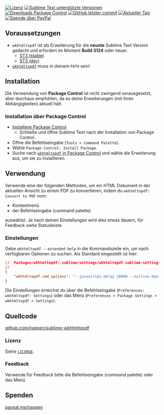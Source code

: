 <div id="readme"></div>

[![Lizenz](https://img.shields.io/github/license/jrappen/sublime-wkhtmltopdf.svg?style=flat-square)](https://github.com/jrappen/sublime-wkhtmltopdf/blob/master/LICENSE)
[![Sublime Text unterstützte Versionen](https://img.shields.io/badge/Sublime%20Text-Build%203124+-orange.svg?style=flat-square)](https://www.sublimetext.com)
[![Downloads Package Control](https://img.shields.io/packagecontrol/dt/wkhtmltopdf.svg?style=flat-square)](https://packagecontrol.io/packages/wkhtmltopdf)
[![GitHub letzter commit](https://img.shields.io/github/last-commit/jrappen/sublime-wkhtmltopdf.svg?style=flat-square)](https://github.com/jrappen/sublime-wkhtmltopdf/commits/master)
[![Aktueller Tag](https://img.shields.io/github/tag/jrappen/sublime-wkhtmltopdf.svg?style=flat-square)](https://github.com/jrappen/sublime-wkhtmltopdf/tags)
[![Spende über PayPal](https://img.shields.io/badge/paypal.me-jrappen-009cde.svg?style=flat-square)](https://www.paypal.me/jrappen)

## Voraussetzungen

* `wkhtmltopdf` ist als Erweiterung für die **neuste** Sublime Text Version gedacht und erfordert im Moment **Build 3124** oder neuer.
  * [ST3 (stable)](https://www.sublimetext.com/3)
  * [ST3 (dev)](https://www.sublimetext.com/3dev)
* [`wkhtmltopdf`](http://wkhtmltopdf.org/downloads.html) muss in deinem `PATH` sein!

## Installation

Die Verwendung von **Package Control** ist nicht zwingend vorausgesetzt, aber durchaus empfohlen, da es deine Erweiterungen (mit ihren Abhängigkeiten) aktuell hält.

### Installation über Package Control

* [Installiere Package Control](https://packagecontrol.io/installation#st3)
  * Schließe und öffne Sublime Text nach der Installation von Package Control.
* Öffne die Befehlseingabe (`Tools > Command Palette`).
* Wähle `Package Control: Install Package`.
* Suche nach [`wkhtmltopdf` in Package Control](https://packagecontrol.io/packages/wkhtmltopdf) und wähle die Erweiterung aus, um sie zu installieren.

## Verwendung

Verwende eine der folgenden Methoden, um ein HTML Dokument in der aktuellen Ansicht zu einem PDF zu konvertieren, indem du `wkhtmltopdf: Convert to PDF` vom:

* Kontextmenü
* der Befehlseingabe (command palette)

auswählst. Je nach deinen Einstellungen wird dies etwas dauern, für Feedback siehe Statusleiste.

### Einstellungen

Gebe `wkhtmltopdf --extended-help` in die Kommandozeile ein, um nach verfügbaren Optionen zu suchen. Als Standard eingestellt ist hier:

```json
//  Packages/wkhtmltopdf/.sublime/settings/wkhtmltopdf.sublime-settings
//
{
    "wkhtmltopdf.cmd_options": "--javascript-delay 10000 --outline-depth 8 --encoding utf-8"
}
```

Die Einstellungen erreichst du über die Befehlseingabe (`Preferences: wkhtmltopdf: Settings`) oder das Menü (`Preferences > Package Settings > wkhtmltopdf > Settings`).

## Quellcode

[github.com/jrappen/sublime-wkhtmltopdf](https://www.github.com/jrappen/sublime-wkhtmltopdf)

### Lizenz

Siehe [`LICENSE`](https://github.com/jrappen/sublime-wkhtmltopdf/blob/master/LICENSE).

### Feedback

Verwende für Feedback bitte die Befehlseingabe (command palette) oder das Menü.

## Spenden

[paypal.me/jrappen](https://www.paypal.me/jrappen)
